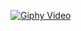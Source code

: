 [![Giphy Video](https://media.giphy.com/media/TvLuZ00OIADoQ/giphy.gif)](https://giphy.com/gifs/TvLuZ00OIADoQ)
